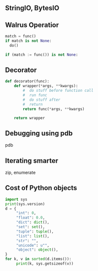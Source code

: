 ## StringIO, BytesIO


## Walrus Operatior

```python
match = func()
if match is not None:
  do()
  
if (match := func()) is not None:
```

## Decorator

```python
def decorator(func):
    def wrapper(*args, **kwargs):
        #  do stuff before function call
        #  run func
        #  do stuff after
        #  return
        return func(*args, **kwargs)

    return wrapper

```

## Debugging using pdb

pdb

## Iterating smarter

zip, enumerate

## Cost of Python objects

```python
import sys
print(sys.version)
d = {
     "int": 0,
     "float": 0.0,
     "dict": dict(),
     "set": set(),
     "tuple": tuple(),
     "list": list(),
     "str": "",
     "unicode": u"",
     "object": object(),
}
for k, v in sorted(d.items()):
     print(k, sys.getsizeof(v))
```


